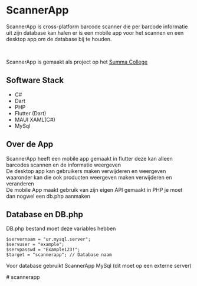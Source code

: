 <h1>ScannerApp</h1>
<p>ScannerApp is cross-platform barcode scanner die per barcode informatie uit zijn database kan halen er is een mobile app voor het scannen en een desktop app om de database bij te houden.</p>
<br><p>ScannerApp is gemaakt als project op het <a href='https://summacollege.nl'>Summa College</a></p>
<h2>Software Stack</h2>
<ul>
  <li>C#</li>
  <li>Dart</li>
  <li>PHP</li>
  <li>Flutter (Dart)</li>
  <li>MAUI XAML(C#)</li>
  <li>MySql</li>
</ul>

<h2>Over de App</h2>
<p>ScannerApp heeft een mobile app gemaakt in flutter deze kan alleen barcodes scannen en de informatie weergeven<br>
De desktop app kan gebruikers maken verwijderen en weergeven waaronder kan die ook producten weergeven maken verwijderen en veranderen<br>
De mobile App maakt gebruik van zijn eigen API gemaakt in PHP je moet dan nogwel een db.php aanmaken</p>

<h2>Database en DB.php</h2>
<p>DB.php bestand moet deze variables hebben</p>
<code>$servernaam = "ur.mysql.server";</code><br>
<code>$servuser = "example";</code><br>
<code>$servpasswd = "Example123!";</code><br>
<code>$target = "scannerapp"; // Database naam</code>
<p>Voor database gebruikt ScannerApp MySql (dit moet op een externe server) </p>
# scannerapp
